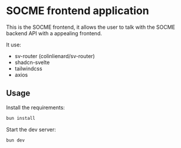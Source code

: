 # SOCME frontend application

This is the SOCME frontend, it allows the user to talk with the SOCME backend
API with a appealing frontend.

It use:

- sv-router (colinlienard/sv-router)
- shadcn-svelte
- tailwindcss
- axios

## Usage

Install the requirements:

```sh
bun install
```

Start the dev server:

```sh
bun dev
```
